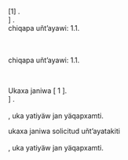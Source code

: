 [1] .<br host>] .<br action>chiqapa uñt’ayawi: 1.1.<br code>

<br url><br action>chiqapa uñt’ayawi: 1.1.

<br code>

Ukaxa janiwa [ 1 ].<br host>] .<br url><br action>, uka yatiyäw jan yäqapxamti.

ukaxa janiwa solicitud uñt’ayatakiti<br url><br action>, uka yatiyäw jan yäqapxamti.
